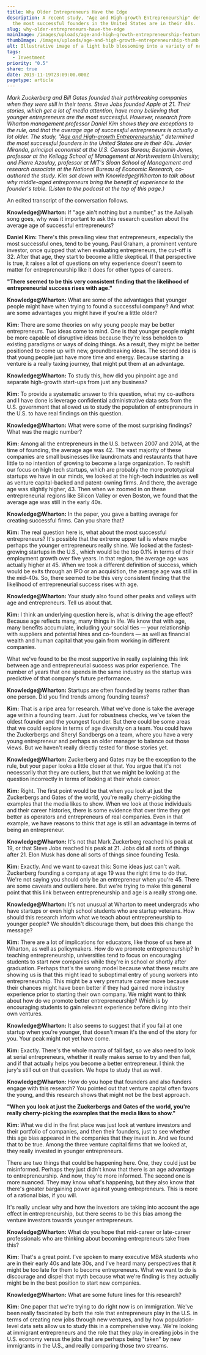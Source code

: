 ```yaml
---
title: Why Older Entrepreneurs Have the Edge
description: A recent study, "Age and High-growth Entrepreneurship" determined
  the most successful founders in the United States are in their 40s.
slug: why-older-entrepreneurs-have-the-edge
mainImage: /images/uploads/age-and-high-growth-entrepreneurship-featured.jpg
thumbImage: /images/uploads/age-and-high-growth-entrepreneurship-thumb.jpg
alt: Illustrative image of a light bulb blossoming into a variety of new ideas.
tags:
  - Investment
priority: "0.5"
share: true
date: 2019-11-19T23:09:00.000Z
pagetype: article
---
```

*Mark Zuckerberg and Bill Gates founded their pathbreaking companies when they were still in their teens. Steve Jobs founded Apple at 21. Their stories, which get a lot of media attention, have many believing that younger entrepreneurs are the most successful. However, research from Wharton management professor Daniel Kim shows they are exceptions to the rule, and that the average age of successful entrepreneurs is actually a lot older. The study, "[Age and High-growth Entrepreneurship](https://www.kellogg.northwestern.edu/faculty/jones-ben/htm/Age%20and%20High%20Growth%20Entrepreneurship.pdf)," determined the most successful founders in the United States are in their 40s. Javier Miranda, principal economist at the U.S. Census Bureau; Benjamin Jones, professor at the Kellogg School of Management at Northwestern University; and Pierre Azoulay, professor at MIT's Sloan School of Management and research associate at the National Bureau of Economic Research, co-authored the study. Kim sat down with Knowledge@Wharton to talk about why middle-aged entrepreneurs bring the benefit of experience to the founder's table. (Listen to the podcast at the top of this page.)*

An edited transcript of the conversation follows.

**Knowledge@Wharton:** If "age ain't nothing but a number," as the Aaliyah song goes, why was it important to ask this research question about the average age of successful entrepreneurs?

**Daniel Kim:** There's this prevailing view that entrepreneurs, especially the most successful ones, tend to be young. Paul Graham, a prominent venture investor, once quipped that when evaluating entrepreneurs, the cut-off is 32. After that age, they start to become a little skeptical. If that perspective is true, it raises a lot of questions on why experience doesn't seem to matter for entrepreneurship like it does for other types of careers.

**"There seemed to be this very consistent finding that the likelihood of entrepreneurial success rises with age."**

**Knowledge@Wharton:** What are some of the advantages that younger people might have when trying to found a successful company? And what are some advantages you might have if you're a little older?

**Kim:** There are some theories on why young people may be better entrepreneurs. Two ideas come to mind. One is that younger people might be more capable of disruptive ideas because they're less beholden to existing paradigms or ways of doing things. As a result, they might be better positioned to come up with new, groundbreaking ideas. The second idea is that young people just have more time and energy. Because starting a venture is a really taxing journey, that might put them at an advantage.

**Knowledge@Wharton:** To study this, how did you pinpoint age and separate high-growth start-ups from just any business?

**Kim:** To provide a systematic answer to this question, what my co-authors and I have done is leverage confidential administrative data sets from the U.S. government that allowed us to study the population of entrepreneurs in the U.S. to have real findings on this question.

**Knowledge@Wharton:** What were some of the most surprising findings? What was the magic number?

**Kim:** Among all the entrepreneurs in the U.S. between 2007 and 2014, at the time of founding, the average age was 42. The vast majority of these companies are small businesses like laundromats and restaurants that have little to no intention of growing to become a large organization. To reshift our focus on high-tech startups, which are probably the more prototypical startups we have in our minds, we looked at the high-tech industries as well as venture capital-backed and patent-owning firms. And there, the average age was slightly higher, 43. Then when we zoomed in on these entrepreneurial regions like Silicon Valley or even Boston, we found that the average age was still in the early 40s.

**Knowledge@Wharton:** In the paper, you gave a batting average for creating successful firms. Can you share that?

**Kim:** The real question here is, what about the most successful entrepreneurs? It's possible that the extreme upper tail is where maybe perhaps the younger entrepreneurs really shine. We looked at the fastest-growing startups in the U.S., which would be the top 0.1% in terms of their employment growth over five years. In that region, the average age was actually higher at 45. When we took a different definition of success, which would be exits through an IPO or an acquisition, the average age was still in the mid-40s. So, there seemed to be this very consistent finding that the likelihood of entrepreneurial success rises with age.

**Knowledge@Wharton:** Your study also found other peaks and valleys with age and entrepreneurs. Tell us about that.

**Kim:** I think an underlying question here is, what is driving the age effect? Because age reflects many, many things in life. We know that with age, many benefits accumulate, including your social ties — your relationship with suppliers and potential hires and co-founders — as well as financial wealth and human capital that you gain from working in different companies.

What we've found to be the most supportive in really explaining this link between age and entrepreneurial success was prior experience. The number of years that one spends in the same industry as the startup was predictive of that company's future performance.

**Knowledge@Wharton:** Startups are often founded by teams rather than one person. Did you find trends among founding teams?

**Kim:** That is a ripe area for research. What we've done is take the average age within a founding team. Just for robustness checks, we've taken the oldest founder and the youngest founder. But there could be some areas that we could explore in terms of age diversity on a team. You could have the Zuckerbergs and Sheryl Sandbergs on a team, where you have a very young entrepreneur and perhaps an older manager to balance out those views. But we haven't really directly tested for those stories yet.

**Knowledge@Wharton:** Zuckerberg and Gates may be the exception to the rule, but your paper looks a little closer at that. You argue that it's not necessarily that they are outliers, but that we might be looking at the question incorrectly in terms of looking at their whole career.

**Kim:** Right. The first point would be that when you look at just the Zuckerbergs and Gates of the world, you're really cherry-picking the examples that the media likes to show. When we look at those individuals and their career histories, there is some evidence that over time they get better as operators and entrepreneurs of real companies. Even in that example, we have reasons to think that age is still an advantage in terms of being an entrepreneur.

**Knowledge@Wharton:** It's not that Mark Zuckerberg reached his peak at 19, or that Steve Jobs reached his peak at 21. Jobs did all sorts of things after 21. Elon Musk has done all sorts of things since founding Tesla.

**Kim:** Exactly. And we want to caveat this: Some ideas just can't wait. Zuckerberg founding a company at age 19 was the right time to do that. We're not saying you should only be an entrepreneur when you're 45. There are some caveats and outliers here. But we're trying to make this general point that this link between entrepreneurship and age is a really strong one.

**Knowledge@Wharton:** It's not unusual at Wharton to meet undergrads who have startups or even high school students who are startup veterans. How should this research inform what we teach about entrepreneurship to younger people? We shouldn't discourage them, but does this change the message?

**Kim:** There are a lot of implications for educators, like those of us here at Wharton, as well as policymakers. How do we promote entrepreneurship? In teaching entrepreneurship, universities tend to focus on encouraging students to start new companies while they're in school or shortly after graduation. Perhaps that's the wrong model because what these results are showing us is that this might lead to suboptimal entry of young workers into entrepreneurship. This might be a very premature career move because their chances might have been better if they had gained more industry experience prior to starting their own company. We might want to think about how do we promote better entrepreneurship? Which is by encouraging students to gain relevant experience before diving into their own ventures.

**Knowledge@Wharton:** It also seems to suggest that if you fail at one startup when you're younger, that doesn't mean it's the end of the story for you. Your peak might not yet have come.

**Kim:** Exactly. There's the whole mantra of fail fast, so we also need to look at serial entrepreneurs, whether it really makes sense to try and then fail, and if that actually helps you become a better entrepreneur. I think the jury's still out on that question. We hope to study that as well.

**Knowledge@Wharton:** How do you hope that founders and also funders engage with this research? You pointed out that venture capital often favors the young, and this research shows that might not be the best approach.

**"When you look at just the Zuckerbergs and Gates of the world, you're really cherry-picking the examples that the media likes to show."**

**Kim:** What we did in the first place was just look at venture investors and their portfolio of companies, and then their founders, just to see whether this age bias appeared in the companies that they invest in. And we found that to be true. Among the three venture capital firms that we looked at, they really invested in younger entrepreneurs.

There are two things that could be happening here. One, they could just be misinformed. Perhaps they just didn't know that there is an age advantage to entrepreneurship. And now, they're more informed. The second one is more nuanced. They may know what's happening, but they also know that there's greater bargaining power against young entrepreneurs. This is more of a rational bias, if you will.

It's really unclear why and how the investors are taking into account the age effect in entrepreneurship, but there seems to be this bias among the venture investors towards younger entrepreneurs.

**Knowledge@Wharton:** What do you hope that mid-career or late-career professionals who are thinking about becoming entrepreneurs take from this?

**Kim:** That's a great point. I've spoken to many executive MBA students who are in their early 40s and late 30s, and I've heard many perspectives that it might be too late for them to become entrepreneurs. What we want to do is discourage and dispel that myth because what we're finding is they actually might be in the best position to start new companies.

**Knowledge@Wharton:** What are some future lines for this research?

**Kim:** One paper that we're trying to do right now is on immigration. We've been really fascinated by both the role that entrepreneurs play in the U.S. in terms of creating new jobs through new ventures, and by how population-level data sets allow us to study this in a comprehensive way. We're looking at immigrant entrepreneurs and the role that they play in creating jobs in the U.S. economy versus the jobs that are perhaps being "taken" by new immigrants in the U.S., and really comparing those two streams.